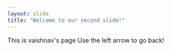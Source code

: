```yaml
---
layout: slide
title: "Welcome to our second slide!"
---
```

This is vaishnav's page
Use the left arrow to go back!

